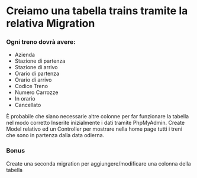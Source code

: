 # Creiamo una tabella trains tramite la relativa Migration

### Ogni treno dovrà avere:

-   Azienda
-   Stazione di partenza
-   Stazione di arrivo
-   Orario di partenza
-   Orario di arrivo
-   Codice Treno
-   Numero Carrozze
-   In orario
-   Cancellato

È probabile che siano necessarie altre colonne per far funzionare la tabella nel modo corretto
Inserite inizialmente i dati tramite PhpMyAdmin.
Create Model relativo ed un Controller per mostrare nella home page tutti i treni che sono in partenza dalla data odierna.

### Bonus

Create una seconda migration per aggiungere/modificare una colonna della tabella
